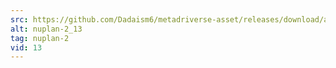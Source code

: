 ```yaml
---
src: https://github.com/Dadaism6/metadriverse-asset/releases/download/assetsv1.0.2/nuplan-2_13.mp4
alt: nuplan-2_13
tag: nuplan-2
vid: 13
---
```

